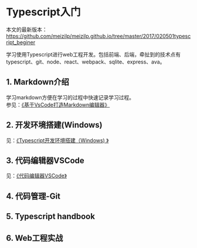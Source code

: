 # Typescript入门

本文的最新版本：<https://github.com/meizilp/meizilp.github.io/tree/master/2017/020501typescript_beginer>

学习使用Typescript进行web工程开发。包括前端、后端，牵扯到的技术点有typescript、git、node、react、webpack、sqlite、express、ava。

## 1. Markdown介绍

学习markdown方便在学习的过程中快速记录学习过程。  
参见：[《基于VsCode打造Markdown编辑器》](../020402markdown_editor_vscode)

## 2. 开发环境搭建(Windows)

见：[《Typescript开发环境搭建（Windows) 》](beginer02)

## 3. 代码编辑器VSCode

见：[《代码编辑器VSCode》](beginer03)

## 4. 代码管理-Git

## 5. Typescript handbook

## 6. Web工程实战
